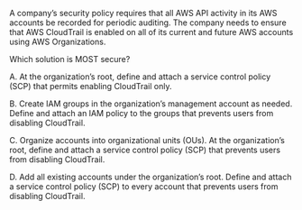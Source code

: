 A company’s security policy requires that all AWS API activity in its AWS accounts be recorded for periodic auditing. The company needs to ensure that AWS CloudTrail is enabled on all of its current and future AWS accounts using AWS Organizations.

Which solution is MOST secure?

A. At the organization’s root, define and attach a service control policy (SCP) that permits enabling CloudTrail only.

B. Create IAM groups in the organization’s management account as needed. Define and attach an IAM policy to the groups that prevents users from disabling CloudTrail.

C. Organize accounts into organizational units (OUs). At the organization’s root, define and attach a service control policy (SCP) that prevents users from disabling CloudTrail.

D. Add all existing accounts under the organization’s root. Define and attach a service control policy (SCP) to every account that prevents users from disabling CloudTrail.
